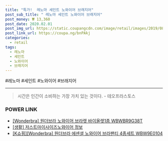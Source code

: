 ```yaml
--- 
title: "특가!  레노마 세인트 노와이어 브래지어" 
post_sub_title: " 레노마 세인트 노와이어 브래지어" 
post_money: ₩ 13,360 
post_date: 2020.02.01 
post_img_url: https://static.coupangcdn.com/image/retail/images/2019/08/19/11/1/62d332f5-ac27-454d-94ff-637c1be84745.jpg 
post_link_url: https://coupa.ng/bnPAkj 
categories: 
  - retail 
tags: 
  - 레노마 
  - 세인트 
  - 노와이어 
  - 브래지어 
--- 
```

  #레노마 #세인트 #노와이어 #브래지어 
<hr> 

> 시간은 인간이 소비하는 가장 가치 있는 것이다. - 테오프라스토스 


### POWER LINK

* <a href="https://blog.naver.com/sakai111/221779277930" target="_blank">[Wonderbra] 원더브라 노와이어 브라렛 바이올렛1종 WBWBR9G38T</a>
* <a href="https://blog.naver.com/fasyy4321/221762711507" target="_blank"> [생활] 저스트마이사이즈노와이어 정보 </a>
* <a href="https://blog.naver.com/santokki14/221780747235" target="_blank">[K쇼핑][Wonderbra] 원더브라 에센셜 노와이어 브라팬티 4종세트 WBW9E0104</a>
